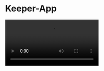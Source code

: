 # Keeper-App

![Demo Video](https://user-images.githubusercontent.com/63142248/129439406-d4e06071-d035-4b8f-bf80-0ca98017084b.mp4)

